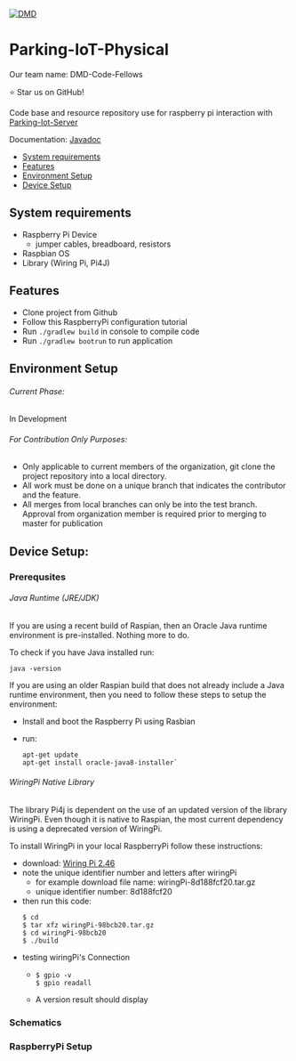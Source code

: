 [![DMD](https://lh3.googleusercontent.com/TpRCbZnpkEiu4zKz0E664Avvi1alAWtR_gVhMUodeMi5WGhMq8DyVNtM5w25Uv11mm9G8tSthFy3DDDnxDpzb_JKevcCpIC7VH3SG4dZV2DHDLb8xAdyG23GJ9E7ihJuXVGXo-1U3nvuaLPJE6HLjLKpNjM7YSRE84QGKczQF2AvHE9EK4HjDKksFw4V8vb3LYzL9JlMLNaehpWkYb-IJ34N_ZG27gETCXF5FyHns7Ya4PtbOJQoq4iizSHTkzsYNp3SOW__UddtFujXlUw9gAfQ5XuK6UWrDhq7r3HZZt9SIVwdNXLCU2fpCR7qTfMosgK8cpvPmRb4FNOw4iCMwRVfnKo658qnAguwqq6Ryj7Pv-sgk5W7Hy17n7QoJGZUc0MVCZEnzjggjcIvv9UW7AUvRfdOD5Mxe4FnhYkdlrxGe8rUxF9lWQY6_4KB2xAcElIjWwVZLaoa5zFUTQs_JnfSMGMEVKeLsDv8KV3fpIDfjiYygbbmBLcXXFgT9XT8MCIdDFYr_ymmKPn8rsLNsc3czcP5Xjpf4ey6_W477-MsCS1vBOv9ORxDtNVp9kYBIhp7o7bYavXXQDsFs7Dv4mwSxvvIPkrlZnKP95i7LUzoWTESeO6A-DecAmfqNuapwQc3C4Ih3JhORgppsz6CvjeZ=s739-no)](https://http://parking.my-dog-spot.com/)
# Parking-IoT-Physical
Our team name: DMD-Code-Fellows

:star: Star us on GitHub!

Code base and resource repository use for raspberry pi interaction with [Parking-Iot-Server](https://github.com/DMD-Code-Fellows/Parking-IoT-Server)

Documentation: [Javadoc](https://dmd-code-fellows.github.io/Parking-IoT-Server/)

* [System requirements](#system-requirements)
* [Features](#features)
* [Environment Setup](#)
* [Device Setup](#device-setup)

## System requirements
* Raspberry Pi Device
    * jumper cables, breadboard, resistors
* Raspbian OS
* Library (Wiring Pi, Pi4J)


## Features

* Clone project from Github
* Follow this RaspberryPi configuration tutorial
* Run `./gradlew build` in console to compile code
* Run `./gradlew bootrun` to run application


## Environment Setup

###### Current Phase:
In Development

###### For Contribution Only Purposes:
- Only applicable to current members of the organization, git clone the project repository into a local directory.
- All work must be done on a unique branch that indicates the contributor and the feature.
- All merges from local branches can only be into the test branch. Approval from organization member is required prior to merging to master for publication


## Device Setup:

### Prerequsites

###### Java Runtime (JRE/JDK)

If you are using a recent build of Raspian, then an Oracle Java runtime environment is pre-installed. Nothing more to do.

To check if you have Java installed run:


    java -version


If you are using an older Raspian build that does not already include a Java runtime environment, then you need to follow these steps to setup the environment:
* Install and boot the Raspberry Pi using Rasbian
* run:

    ```
    apt-get update
    apt-get install oracle-java8-installer`
    ```
###### WiringPi Native Library

The library Pi4j is dependent on the use of an updated version of the library WiringPi. Even though it is native to  Raspian, the most current dependency is using a deprecated version of WiringPi.

To install WiringPi in your local RaspberryPi follow these instructions:

* download: [Wiring Pi 2.46](https://git.drogon.net/?p=wiringPi;a=snapshot;h=8d188fa0e00bb8c6ff6eddd07bf92857e9bd533a;sf=tgz)
* note the unique identifier number and letters after wiringPi
    * for example download file name: wiringPi-8d188fcf20.tar.gz
    * unique identifier number: 8d188fcf20
* then run this code:
    ```
    $ cd
    $ tar xfz wiringPi-98bcb20.tar.gz
    $ cd wiringPi-98bcb20
    $ ./build
    ```
* testing wiringPi's Connection
    * ```
      $ gpio -v
      $ gpio readall
      ```
    * A version result should display

### Schematics

### RaspberryPi Setup
